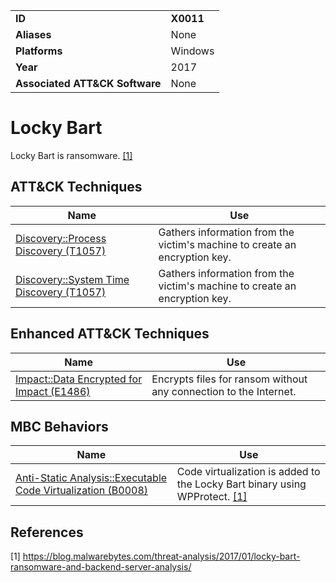 |||
|---|---|
|**ID**|**X0011**|
|**Aliases**|None|
|**Platforms**|Windows|
|**Year**|2017|
|**Associated ATT&CK Software**|None|


Locky Bart
==========
Locky Bart is ransomware.  [[1]](#1)

ATT&CK Techniques
-----------------
|Name|Use|
|---|---|
|[Discovery::Process Discovery (T1057)](https://attack.mitre.org/techniques/T1057/)|Gathers information from the victim's machine to create an encryption key.|
|[Discovery::System Time Discovery (T1057)](https://attack.mitre.org/techniques/T1124/)|Gathers information from the victim's machine to create an encryption key.|

Enhanced ATT&CK Techniques
---------
|Name|Use|
|---|---|
|[Impact::Data Encrypted for Impact (E1486)](../impact/data-encrypted-for-impact.md)|Encrypts files for ransom without any connection to the Internet.|


MBC Behaviors
---------
|Name|Use|
|---|---|
|[Anti-Static Analysis::Executable Code Virtualization (B0008)](../anti-static-analysis/executable-code-virtualization.md)|Code virtualization is added to the Locky Bart binary using WPProtect. [[1]](#1)|

References
----------
<a name="1">[1]</a> https://blog.malwarebytes.com/threat-analysis/2017/01/locky-bart-ransomware-and-backend-server-analysis/
